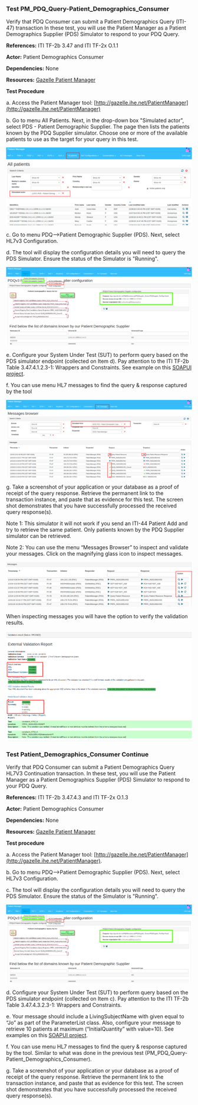 ### Test PM_PDQ_Query-Patient_Demographics_Consumer

Verify that PDQ Consumer can submit a Patient Demographics Query (ITI-47) transaction
In these test, you will use the Patient Manager as a Patient Demographics Supplier (PDS) Simulator to respond to your PDQ Query.

**References:** ITI TF-2b 3.47 and ITI TF-2x O.1.1

**Actor:** Patient Demographics Consumer

**Dependencies:** None

**Resources:** [Gazelle Patient Manager](https://gazelle.ihe.net/PatientManager/hl7v3/pdq/supplier.seam)

**Test Procedure**

a. Access the Patient Manager tool: [http://gazelle.ihe.net/PatientManager](http://gazelle.ihe.net/PatientManager)
 
b. Go to menu All Patients. Next, in the drop-down box "Simulated actor", select PDS - Patient Demographic Supplier.  The page then lists the patients known by the PDQ Supplier simulator.
Choose one or more of the available patients to use as the target for your query in  this test.

![](./media/image4-1.png)

c. Go to menu PDQ-->Patient Demographic Supplier (PDS). Next, select HL7v3 Configuration.  

d. The tool will display the configuration details you will need to query the PDS Simulator. Ensure the status of the Simulator is "Running".

![](./media/image4-2.png)

e. Configure your System Under Test (SUT) to perform query based on the PDS simulator endpoint (collected on Item d). Pay attention to the ITI TF-2b Table 3.47.4.1.2.3-1: Wrappers and Constraints. See example on this [SOAPUI project](./SOAPUI%20Projects/Gazelle-Patient-Manager-examples-soapui-project).

f. You can use menu HL7 messages to find the query & response captured by the tool

![](./media/image4-3.png)

g. Take a screenshot of your application or your database as a proof of receipt of the query response. Retrieve the permanent link to the transaction instance, and paste that as evidence for this test. The screen shot demonstrates that you have successfully processed the received query response(s).

Note 1:  This simulator it will not work if you send an ITI-44 Patient Add and try to retrieve the same patient. Only patients known by the PDQ Supplier simulator can be retrieved. 

Note 2: You can use the menu “Messages Browser” to inspect and validate your messages. Click on the magnifying glass icon to inspect messages.

![](./media/image4-4.png)

When inspecting messages you will have the option to verify the validation results.

![](./media/image4-5.png)

### Test Patient_Demographics_Consumer Continue

Verify that PDQ Consumer can submit a Patient Demographics Query HL7V3 Continuation transaction. In these test, you will use the Patient Manager as a Patient Demographics Supplier (PDS) Simulator to respond to your PDQ Query.

**References:** ITI TF-2b 3.47.4.3 and ITI TF-2x O.1.3

**Actor:** Patient Demographics Consumer

**Dependencies:** None

**Resources:** [Gazelle Patient Manager](https://gazelle.ihe.net/PatientManager/hl7v3/pdq/supplier.seam)

**Test procedure**   

a. Access the Patient Manager tool: [http://gazelle.ihe.net/PatientManager](http://gazelle.ihe.net/PatientManager).  

b. Go to menu PDQ-->Patient Demographic Supplier (PDS). Next, select HL7v3 Configuration.

c. The tool will display the configuration details you will need to query the PDS Simulator. Ensure the status of the Simulator is "Running".

![](./media/image4-6.png)

d. Configure your System Under Test (SUT) to perform query based on the PDS simulator endpoint (collected on Item c). Pay attention to the ITI TF-2b Table 3.47.4.3.2.3-1: Wrappers and Constraints.

e. Your message should include a LivingSubjectName with given equal to “Jo” as part of the ParameterList class. Also, configure your message to retrieve 10 patients at maximum (“InitialQuantity” with value=10).  See examples on this [SOAPUI project](./SOAPUI%20Projects/Gazelle-Patient-Manager-examples-soapui-project).

f. You can use menu HL7 messages to find the query & response captured by the tool. Similar to what was done in the previous test (PM_PDQ_Query-Patient_Demographics_Consumer).

g. Take a screenshot of your application or your database as a proof of receipt of the query response. Retrieve the permanent link to the transaction instance, and paste that as evidence for this test. The screen shot demonstrates that you have successfully processed the received query response(s).